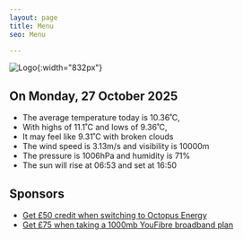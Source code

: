 ```yaml
---
layout: page
title: Menu
seo: Menu

---
```


![Logo](/images/logo.jpg){:width="832px"}

<!-- weather_marker starts -->
## On Monday, 27 October 2025

- The average temperature today is 10.36˚C,
- With highs of 11.1˚C and lows of 9.36˚C,
- It may feel like 9.31˚C with broken clouds
- The wind speed is 3.13m/s and visibility is 10000m
- The pressure is 1006hPa and humidity is 71%
- The sun will rise at 06:53 and set at 16:50

<!-- weather_marker ends -->

## Sponsors

- [Get £50 credit when switching to Octopus Energy](https://bit.ly/3oD1nnS)
- [Get £75 when taking a 1000mb YouFibre broadband plan](https://aklam.io/91zWhU?)
